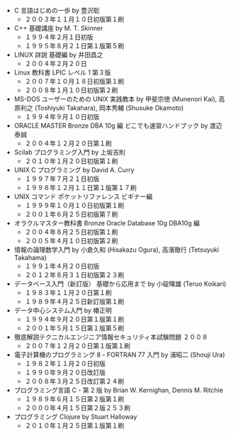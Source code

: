 - C 言語はじめの一歩 by 豊沢聡
    - ２００３年１１月１０日初版第１刷
- C++ 基礎講座 by M. T. Skinner
    - １９９４年２月１日初版
    - １９９５年８月２１日第１版第５刷
- LINUX 詳説 基礎編 by 井田昌之
    - ２００４年２月２０日
- Linux 教科書 LPIC レベル 1 第３版
    - ２００７年１０月１８日初版第１刷
    - ２００８年１月１０日初版第２刷
- MS-DOS ユーザーのための UNIX 実践教本 by 甲斐宗徳 (Munenori Kai), 高原利之 (Toshiyuki Takahara), 岡本秀輔 (Shusuke Okamoto)
    - １９９４年９月１０日初版
- ORACLE MASTER Bronze DBA 10g 編 どこでも速習ハンドブック by 渡辺泰誠
    - ２００４年１２月２０日第１刷
- Scilab プログラミング入門 by 上坂吉則
    - ２０１０年１月２０日初版第１刷
- UNIX C プログラミング by David A. Curry
    - １９９７年７月２１日初版
    - １９９８年１２月１１日第１版第１７刷
- UNIX コマンド ポケットリファレンス ビギナー編
    - １９９９年１０月１０日初版第１刷
    - ２００１年６月２５日初版第７刷
- オラクルマスター教科書 Bronze Oracle Database 10g DBA10g 編
    - ２００４年８月２５日初版第１刷
    - ２００５年４月１０日初版第２刷
- 情報の論理数学入門 by 小倉久和 (Hisakazu Ogura), 高濱徹行 (Tetsuyuki Takahama) 
    - １９９１年４月２０日初版
    - ２０１２年８月３１日初版第２３刷
- データベース入門（新訂版） 基礎から応用まで by 小碇暉雄 (Teruo Koikari)
    - １９８３年１１月２０日第１刷
    - １９８９年４月２５日新訂版第１刷
- データ中心システム入門 by 椿正明
    - １９９４年９月２０日第１版第１刷
    - ２００１年５月１５日第１版第５刷
- 徹底解説テクニカルエンジニア情報セキュリティ本試験問題 ２００８
    - ２００７年１２月２０日第１版第１刷
- 電子計算機のプログラミング 8 - FORTRAN 77 入門 by 浦昭二 (Shouji Ura)
    - １９８２年１１月２０日初版
    - １９９０年９月２０日改訂版
    - ２００８年３月２５日改訂第２４刷
- プログラミング言語 C - 第 2 版 by Brian W. Kernighan, Dennis M. Ritchie
    - １９８９年６月１５日第２版第１刷
    - ２０００年４月１５日第２版２５３刷
- プログラミング Clojure by Stuart Halloway
    - ２０１０年１月２５日第１版第１刷

